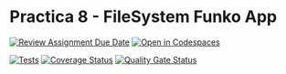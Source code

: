 # Practica 8 - FileSystem Funko App

[![Review Assignment Due Date](https://classroom.github.com/assets/deadline-readme-button-22041afd0340ce965d47ae6ef1cefeee28c7c493a6346c4f15d667ab976d596c.svg)](https://classroom.github.com/a/OTAAcbYr)
[![Open in Codespaces](https://classroom.github.com/assets/launch-codespace-2972f46106e565e64193e422d61a12cf1da4916b45550586e14ef0a7c637dd04.svg)](https://classroom.github.com/open-in-codespaces?assignment_repo_id=18837410)

[![Tests](https://github.com/ULL-ESIT-INF-DSI-2425/prct08-filesystem-funko-app-IPG04/actions/workflows/ci.yml/badge.svg)](https://github.com/ULL-ESIT-INF-DSI-2425/prct08-filesystem-funko-app-IPG04/actions/workflows/ci.yml)
[![Coverage Status](https://coveralls.io/repos/github/ULL-ESIT-INF-DSI-2425/prct08-filesystem-funko-app-IPG04/badge.svg?branch=main)](https://coveralls.io/github/ULL-ESIT-INF-DSI-2425/prct08-filesystem-funko-app-IPG04?branch=main)
[![Quality Gate Status](https://sonarcloud.io/api/project_badges/measure?project=ULL-ESIT-INF-DSI-2425_prct08-filesystem-funko-app-IPG04&metric=alert_status)](https://sonarcloud.io/summary/new_code?id=ULL-ESIT-INF-DSI-2425_prct08-filesystem-funko-app-IPG04)